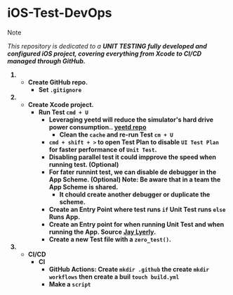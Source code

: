 # iOS-Test-DevOps

> [!NOTE]
> _This repository is dedicated to a <strong>UNIT TESTING</sgtrong> fully developed and configured iOS project, covering everything from Xcode to CI/CD managed through GitHub._

1. - Create GitHub repo.
        - Set ```.gitignore```

2. - Create Xcode project.
        - Run Test ```cmd + U```
            - Leveraging yeetd will reduce the simulator's hard drive power consumption.. [yeetd repo](https://github.com/biscuitehh/yeetd/releases/tag/1.0)
                - Clean the ```cache``` and re-run Test ```cm + U```
            - ```cmd + shift + >``` to open Test Plan to disable ```UI Test Plan``` for faster performance of ```Unit Test```.
            - Disabling parallel test it could impprove the speed when running test. (Optional)
            - For fater runnint test, we can disable de debugger in the App Scheme. (Optional) Note: Be aware that in a team the App Scheme is shared.
                - It chould create another debugger or duplicate the scheme.
            - Create an Entry Point where test runs ```if``` Unit Test runs ```else``` Runs App.
            - Create an Entry point for when running Unit Test and when running the App. Source [Jay Lyerly](https://www.bugsandbunnies.org/page/2/).
            - Create a new Test file with a ```zero_test()```.
3. - CI/CD
        - CI
            - GitHub Actions: Create  ```mkdir .github``` the create ```mkdir workflows``` then create a buil ```touch build.yml``` 
            - Make a ```script```

        